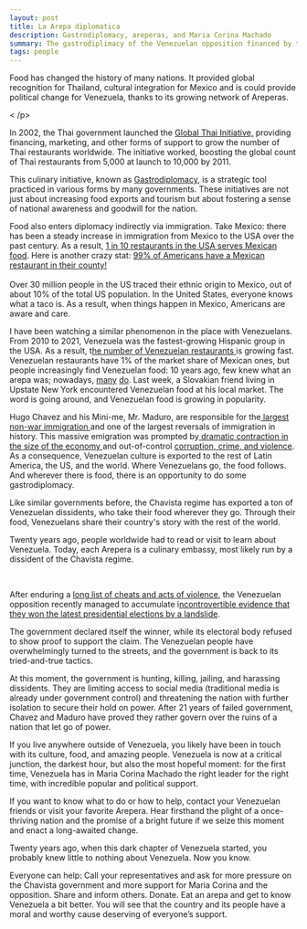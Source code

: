 ```yaml
---
layout: post
title: La Arepa diplomatica
description: Gastrodiplomacy, areperas, and Maria Corina Machado
summary: The gastrodiplimacy of the Venezuelan opposition financed by the Chavista government.
tags: people
---
```


Food has changed the history of many nations. It provided global recognition for Thailand, cultural integration for Mexico and is could provide political change for Venezuela, thanks to its growing network of Areperas. 

<p><&nbsp;/p>

In 2002, the Thai government launched the [Global Thai Initiative,](https://en.wikipedia.org/wiki/Thai_cuisine#Culinary_diplomacy) providing financing, marketing, and other forms of support to grow the number of Thai restaurants worldwide. The initiative worked, boosting the global count of Thai restaurants from 5,000 at launch to 10,000 by 2011.

This culinary initiative, known as [Gastrodiplomacy](https://en.wikipedia.org/wiki/Culinary_diplomacy), is a strategic tool practiced in various forms by many governments. These initiatives are not just about increasing food exports and tourism but about fostering a sense of national awareness and goodwill for the nation. 

Food also enters diplomacy indirectly via immigration. Take Mexico: there has been a steady increase in immigration from Mexico to the USA over the past century. As a result, [1 in 10 restaurants in the USA serves Mexican food](https://www.pewresearch.org/short-reads/2024/01/11/about-1-in-10-restaurants-in-the-us-serve-mexican-food/). Here is another crazy stat: [99% of Americans have a Mexican restaurant in their county! \
](https://thehill.com/latino/4401087-report-99-percent-of-u-s-residents-have-a-mexican-restaurant-in-their-county/) \
Over 30 million people in the US traced their ethnic origin to Mexico, out of about 10% of the total US population. In the United States, everyone knows what a taco is. As a result, when things happen in Mexico, Americans are aware and care. 

I have been watching a similar phenomenon in the place with Venezuelans. From 2010 to 2021, Venezuela was the fastest-growing Hispanic group in the USA. As a result, t[he number of Venezuelan restaurants ](https://rentechdigital.com/smartscraper/business-report-details/united-states/venezuelan-restaurants)is growing fast. Venezuelan restaurants have 1% of the market share of Mexican ones, but people increasingly find Venezuelan food: 10 years ago, few knew what an arepa was; nowadays, [many](https://www.tiktok.com/@clx.icons/video/7381969926992547077) [do](https://www.youtube.com/shorts/n6h5GwO6UpQ). Last week, a Slovakian friend living in Upstate New York encountered Venezuelan food at his local market. The word is going around, and Venezuelan food is growing in popularity. 

Hugo Chavez and his Mini-me, Mr. Maduro, are responsible for the[ largest non-war immigration ](https://en.wikipedia.org/wiki/Venezuelan_refugee_crisis)and one of the largest reversals of immigration in history. This massive emigration was prompted by[ dramatic contraction in the size of the economy ](https://www.cfr.org/backgrounder/venezuela-crisis#:~:text=Turbulent%20economy.,reach%208%20percent%20in%202024.)and out-of-control [corruption, crime, and violence](https://www.icip.cat/perlapau/en/article/violence-corruption-and-organized-crime-in-venezuela/). As a consequence, Venezuelan culture is exported to the rest of Latin America, the US, and the world. Where Venezuelans go, the food follows. And wherever there is food, there is an opportunity to do some gastrodiplomacy. 

Like similar governments before, the Chavista regime has exported a ton of Venezuelan dissidents, who take their food wherever they go. Through their food, Venezuelans share their country's story with the rest of the world. 

Twenty years ago, people worldwide had to read or visit to learn about Venezuela. Today, each Arepera is a culinary embassy, most likely run by a dissident of the Chavista regime.

<p>&nbsp;</p>

After enduring a [long list of cheats and acts of violence](https://www.reuters.com/world/americas/fraught-path-venezuelas-elections-2024-07-24/), the Venezuelan opposition recently managed to accumulate i[ncontrovertible evidence that they won the latest presidential elections by a landslide](https://apnews.com/article/venezuela-maduro-machado-biden-gonzalez-a625eb01979bc9cf5570d03242f198b1).

The government declared itself the winner, while its electoral body refused to show proof to support the claim. The Venezuelan people have overwhelmingly turned to the streets, and the government is back to its tried-and-true tactics.

At this moment, the government is hunting, killing, jailing, and harassing dissidents. They are limiting access to social media (traditional media is already under government control) and threatening the nation with further isolation to secure their hold on power. After 21 years of failed government, Chavez and Maduro have proved they rather govern over the ruins of a nation that let go of power. 

If you live anywhere outside of Venezuela, you likely have been in touch with its culture, food, and amazing people. Venezuela is now at a critical junction, the darkest hour, but also the most hopeful moment: for the first time, Venezuela has in Maria Corina Machado the right leader for the right time, with incredible popular and political support. 

If you want to know what to do or how to help, contact your Venezuelan friends or visit your favorite Arepera. Hear firsthand the plight of a once-thriving nation and the promise of a bright future if we seize this moment and enact a long-awaited change. 

Twenty years ago, when this dark chapter of Venezuela started, you probably knew little to nothing about Venezuela. Now you know. 

Everyone can help: Call your representatives and ask for more pressure on the Chavista government and more support for Maria Corina and the opposition. Share and inform others. Donate. Eat an arepa and get to know Venezuela a bit better. You will see that the country and its people have a moral and worthy cause deserving of everyone’s support. 

 

 





